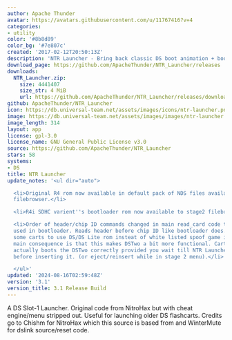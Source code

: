 ```yaml
---
author: Apache Thunder
avatar: https://avatars.githubusercontent.com/u/11767416?v=4
categories:
- utility
color: '#8b8d89'
color_bg: '#7e807c'
created: '2017-02-12T20:50:13Z'
description: 'NTR Launcher - Bring back classic DS boot animation + boot older flashcarts! '
download_page: https://github.com/ApacheThunder/NTR_Launcher/releases
downloads:
  NTR_Launcher.zip:
    size: 4441407
    size_str: 4 MiB
    url: https://github.com/ApacheThunder/NTR_Launcher/releases/download/3.1/NTR_Launcher.zip
github: ApacheThunder/NTR_Launcher
icon: https://db.universal-team.net/assets/images/icons/ntr-launcher.png
image: https://db.universal-team.net/assets/images/images/ntr-launcher.png
image_length: 314
layout: app
license: gpl-3.0
license_name: GNU General Public License v3.0
source: https://github.com/ApacheThunder/NTR_Launcher
stars: 58
systems:
- DS
title: NTR Launcher
update_notes: '<ul dir="auto">

  <li>Original R4 rom now available in default pack of NDS files available to Stage2
  filebrowser.</li>

  <li>R4i SDHC varient''s bootloader rom now available to stage2 filebrowser.</li>

  <li>Order of header/chip ID commands changed in main read_card code to match order
  used in bootloader. Reads header before chip ID like bootloader does. This triggers
  some carts to use DS/DS Lite rom insteat of white listed spoof game instead. The
  main consequence is that this makes DSTwo a bit more functional. Cart loader now
  actually boots the DSTwo correctly provided you wait till NTR Launcher is booted
  before inserting it. (or eject/reinsert while in stage 2 menu).</li>

  </ul>'
updated: '2024-08-16T02:59:48Z'
version: '3.1'
version_title: 3.1 Release Build
---
```

A DS Slot-1 Launcher. Original code from NitroHax but with cheat engine/menu stripped out. Useful for launching older DS flashcarts.
Credits go to Chishm for NitroHax which this source is based from and WinterMute for dslink source/reset code.